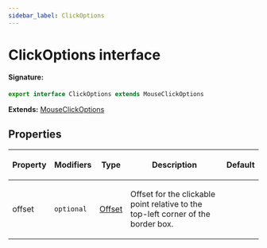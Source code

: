 ```yaml
---
sidebar_label: ClickOptions
---
```


# ClickOptions interface

#### Signature:

```typescript
export interface ClickOptions extends MouseClickOptions
```

**Extends:** [MouseClickOptions](./puppeteer.mouseclickoptions.md)

## Properties

<table><thead><tr><th>

Property

</th><th>

Modifiers

</th><th>

Type

</th><th>

Description

</th><th>

Default

</th></tr></thead>
<tbody><tr><td>

<p id="offset">offset</p>

</td><td>

`optional`

</td><td>

[Offset](./puppeteer.offset.md)

</td><td>

Offset for the clickable point relative to the top-left corner of the border box.

</td><td>

</td></tr>
</tbody></table>

